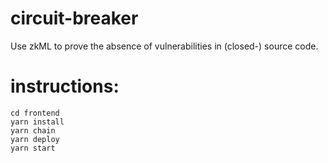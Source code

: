 # circuit-breaker

Use zkML to prove the absence of vulnerabilities in (closed-) source code.

# instructions:

```
cd frontend
yarn install
yarn chain
yarn deploy
yarn start
```
